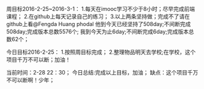 周目标2016-2-25~2016-3-1：
1.每天在imooc学习不少于8小时；尽早完成前端课程；
2.在github上每天记录自己的练习；
3.以上两条坚持做；完成不了请在github上看@Fengda Huang  phodal  他到今天已经坚持了508day;不间断完成508day;完成版本总数5576个;
我到今天为止6day;不间断完成6day;完成版本总数62个；


今日目标2016-2-25：
1.按照周目标完成；
2.整理物品明天去学校;在学校，这个项目千万不可以断；加油！

当前时间：2-28 22：30；
今日总结:完成以上目标，加油； 
缺点：这个项目千万不可以断啊！少年；